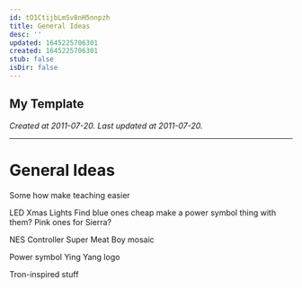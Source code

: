```yaml
---
id: tO1CtijbLmSv8nH5nnpzh
title: General Ideas
desc: ''
updated: 1645225706301
created: 1645225706301
stub: false
isDir: false
---
```

My Template
---

_Created at 2011-07-20._
_Last updated at 2011-07-20._




---

# General Ideas


Some how make teaching easier

LED Xmas Lights
Find blue ones cheap make a power symbol thing with them?
Pink ones for Sierra?

NES Controller Super Meat Boy mosaic

Power symbol Ying Yang logo

Tron-inspired stuff


